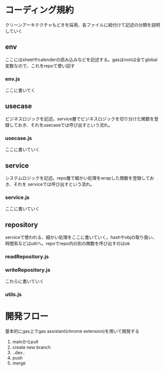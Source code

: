# コーディング規約
クリーンアーキテクチャもどきを採用、各ファイルに紐付けて記述の分類を説明していく


## env
ここにはsheetやcalenderの読み込みなどを記述する。gasはrootは全てglobal変数なので、これをrepoて使い回す
### env.js
ここに書いてく


## usecase
ビジネスロジックを記述。service層でビジネスロジックを切り分けた関数を登録しておき、それをusecaseでは呼び出すという流れ。
### usecase.js
ここに書いていく


## service
システムロジックを記述。repo層で細かい処理をwrapした関数を登録しておき、それを serviceでは呼び出すという流れ。
### service.js
ここに書いていく

## repository
serviceで使われる、細かい処理をここに書いていく。hashやobjの取り扱い、時間系などはutilへ。repoでrepo内の別の関数を呼び出すのはok
### readRepository.js
### writeRepository.js
これらに書いていく


### utils.js


# 開発フロー
基本的にgas上でgas assistant(chrome extension)を用いて開発する
1. mainからpull
2. create new branch
3. ..dev..
4. push
5. merge
